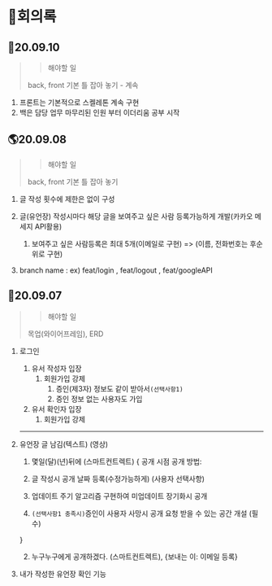 # 📕회의록

## 🤔20.09.10

>>해야할 일
>
>back, front 기본 틀 잡아 놓기 - 계속

1. 프론트는 기본적으로 스켈레톤 계속 구현
2. 백은 담당 업무 마무리된 인원 부터 이더리움 공부 시작



## 🌎20.09.08

>>해야할 일
>
>back, front 기본 틀 잡아 놓기

1. 글 작성 횟수에 제한은 없이 구성
2. 글(유언장) 작성시마다 해당 글을 보여주고 싶은 사람 등록가능하게 개발(카카오 메세지 API활용)
   
   1. 보여주고 싶은 사람등록은 최대 5개(이메일로 구현) => (이름, 전화번호는 후순위로 구현)
3. branch name :   ex) feat/login ,   feat/logout   ,  feat/googleAPI

   

## 🧊20.09.07

> > 해야할 일
>
> 목업(와이어프레임), ERD

1. 로그인

   1. 유서 작성자 입장
      1. 회원가입 강제
         1. 증인(제3자) 정보도 같이 받아서`(선택사항1)`
         2. 증인 정보 없는 사용자도 가입
   2. 유서 확인자 입장
      1. 회원가입 강제

   ---

   

2. 유언장 글 남김(텍스트) (영상)

   1.  몇일(달)(년)뒤에 (스마트컨트렉트) { 공개 시점 공개 방법: 

      1. 글 작성시 공개 날짜 등록(수정가능하게) (사용자 선택사항)
      2. 업데이트 주기 알고리즘 구현하여 미업데이트 장기화시 공개
      3. `(선택사항1 충족시)`증인이 사용자 사망시 공개 요청 받을 수 있는 공간 개설 (필수)

      }

   2. 누구누구에게 공개하겠다. (스마트컨트렉트), {보내는 이:  이메일 등록}

   

3. 내가 작성한 유언장 확인 기능
